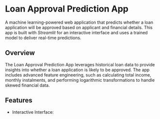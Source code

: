 #  Loan Approval Prediction App
A machine learning-powered web application that predicts whether a loan application will be approved based on applicant and financial details. This app is built with *Streamlit* for an interactive interface and uses a trained model to deliver real-time predictions. 

## Overview

The Loan Approval Prediction App leverages historical loan data to provide insights into whether a loan application is likely to be approved. The app includes advanced feature engineering, such as calculating total income, monthly instalments, and performing logarithmic transformations to handle skewed financial data.

## Features 

- Interactive Interface: 
